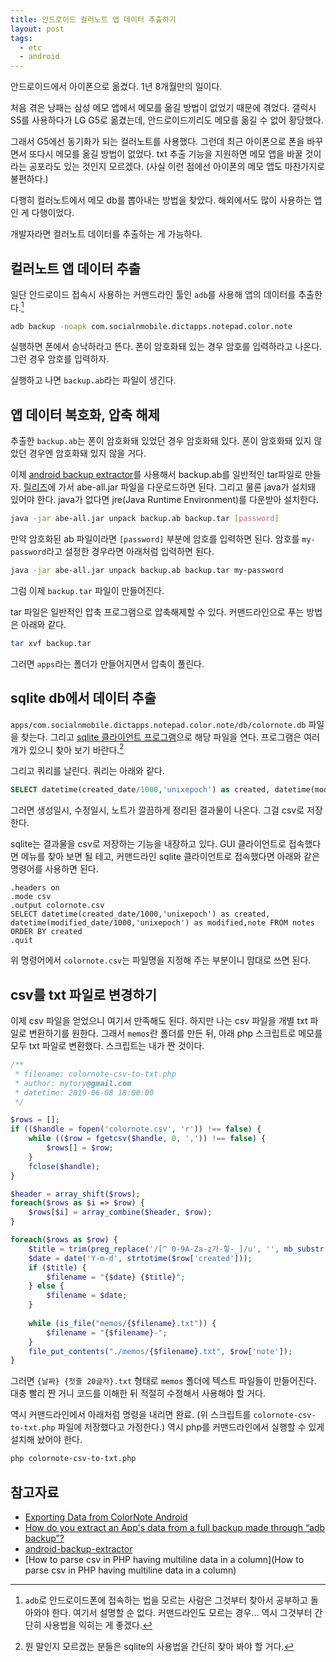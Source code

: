 ```yaml
---
title: 안드로이드 컬러노트 앱 데이터 추출하기
layout: post
tags: 
  - etc
  - android
---
```


안드로이드에서 아이폰으로 옮겼다. 1년 8개월만의 일이다. 

처음 겪은 낭패는 삼성 메모 앱에서 메모를 옮길 방법이 없었기 때문에 겪었다. 갤럭시S5를 사용하다가 LG G5로 옮겼는데, 안드로이드끼리도 메모를 옮길 수 없어 황당했다.

그래서 G5에선 동기화가 되는 컬러노트를 사용했다. 그런데 최근 아이폰으로 폰을 바꾸면서 또다시 메모를 옮길 방법이 없었다. txt 추출 기능을 지원하면 메모 앱을 바꿀 것이라는 공포라도 있는 것인지 모르겠다. (사실 이런 점에선 아이폰의 메모 앱도 마찬가지로 불편하다.)

다행히 컬러노트에서 메모 db를 뽑아내는 방법을 찾았다. 해외에서도 많이 사용하는 앱인 게 다행이었다.

개발자라면 컬러노트 데이터를 추출하는 게 가능하다.


## 컬러노트 앱 데이터 추출

일단 안드로이드 접속시 사용하는 커맨드라인 툴인 `adb`를 사용해 앱의 데이터를 추출한다.[^adb]

[^adb]: `adb`로 안드로이드폰에 접속하는 법을 모르는 사람은 그것부터 찾아서 공부하고 돌아와야 한다. 여기서 설명할 순 없다. 커맨드라인도 모르는 경우... 역시 그것부터 간단히 사용법을 익히는 게 좋겠다.

~~~ bash
adb backup -noapk com.socialnmobile.dictapps.notepad.color.note
~~~

실행하면 폰에서 승낙하라고 뜬다. 폰이 암호화돼 있는 경우 암호를 입력하라고 나온다. 그런 경우 암호를 입력하자.

실행하고 나면 `backup.ab`라는 파일이 생긴다.


## 앱 데이터 복호화, 압축 해제

추출한 `backup.ab`는 폰이 암호화돼 있었던 경우 암호화돼 있다. 폰이 암호화돼 있지 않았던 경우엔 암호화돼 있지 않을 거다.

이제 [android backup extractor](https://github.com/nelenkov/android-backup-extractor)를 사용해서 backup.ab를 일반적인 tar파일로 만들자. [릴리즈](https://github.com/nelenkov/android-backup-extractor/releases)에 가서 abe-all.jar 파일을 다운로드하면 된다. 그리고 물론 java가 설치돼 있어야 한다. java가 없다면 jre(Java Runtime Environment)를 다운받아 설치한다.

~~~ bash
java -jar abe-all.jar unpack backup.ab backup.tar [password]
~~~

만약 암호화된 ab 파일이라면 `[password]` 부분에 암호를 입력하면 된다. 암호를 `my-password`라고 설정한 경우라면 아래처럼 입력하면 된다.

~~~ bash
java -jar abe-all.jar unpack backup.ab backup.tar my-password
~~~

그럼 이제 `backup.tar` 파일이 만들어진다.

tar 파일은 일반적인 압축 프로그램으로 압축해제할 수 있다. 커맨드라인으로 푸는 방법은 아래와 같다.

~~~ bash
tar xvf backup.tar
~~~

그러면 `apps`라는 폴더가 만들어지면서 압축이 풀린다.


## sqlite db에서 데이터 추출

`⁨apps/⁨com.socialnmobile.dictapps.notepad.color.note⁩/db/colornote.db⁩` 파일을 찾는다. 그리고 [sqlite 클라이언트 프로그램](https://www.google.com/search?q=sqlite+client)으로 해당 파일을 연다. 프로그램은 여러 개가 있으니 찾아 보기 바란다.[^sqlite]

[^sqlite]: 뭔 말인지 모르겠는 분들은 sqlite의 사용법을 간단히 찾아 봐야 할 거다.

그리고 쿼리를 날린다. 쿼리는 아래와 같다.

~~~ sql
SELECT datetime(created_date/1000,'unixepoch') as created, datetime(modified_date/1000,'unixepoch') as modified,note FROM notes ORDER BY created
~~~

그러면 생성일시, 수정일시, 노트가 깔끔하게 정리된 결과물이 나온다. 그걸 csv로 저장한다. 

sqlite는 결과물을 csv로 저장하는 기능을 내장하고 있다. GUI 클라이언트로 접속했다면 메뉴를 찾아 보면 될 테고, 커맨드라인 sqlite 클라이언트로 접속했다면 아래와 같은 명령어를 사용하면 된다.

~~~ sqlite
.headers on
.mode csv
.output colornote.csv
SELECT datetime(created_date/1000,'unixepoch') as created, datetime(modified_date/1000,'unixepoch') as modified,note FROM notes ORDER BY created
.quit
~~~

위 명령어에서 `colornote.csv`는 파일명을 지정해 주는 부분이니 맘대로 쓰면 된다.


## csv를 txt 파일로 변경하기

이제 csv 파일을 얻었으니 여기서 만족해도 된다. 하지만 나는 csv 파일을 개별 txt 파일로 변환하기를 원한다. 그래서 `memos`란 폴더를 만든 뒤, 아래 php 스크립트로 메모를 모두 txt 파일로 변환했다. 스크립트는 내가 짠 것이다.

~~~ php
/** 
 * filename: colornote-csv-to-txt.php
 * author: mytory@gmail.com
 * datetime: 2019-06-08 18:00:00
 */

$rows = [];
if (($handle = fopen('colornote.csv', 'r')) !== false) {
    while (($row = fgetcsv($handle, 0, ',')) !== false) {
        $rows[] = $row;
    }
    fclose($handle);
}

$header = array_shift($rows);
foreach($rows as $i => $row) {
    $rows[$i] = array_combine($header, $row);
}

foreach($rows as $row) {
    $title = trim(preg_replace('/[^ 0-9A-Za-z가-힣-_]/u', '', mb_substr((explode("\n", $row['note'])[0] ?? ''), 0, 20)));
    $date = date('Y-m-d', strtotime($row['created']));
    if ($title) {
        $filename = "{$date} {$title}";
    } else {
        $filename = $date;
    }
    
    while (is_file("memos/{$filename}.txt")) {
        $filename = "{$filename}-";
    }
    file_put_contents("./memos/{$filename}.txt", $row['note']);
}
~~~

그러면 `{날짜} {첫줄 20글자}.txt` 형태로 `memos` 폴더에 텍스트 파일들이 만들어진다. 대충 빨리 짠 거니 코드를 이해한 뒤 적절히 수정해서 사용해야 할 거다.

역시 커맨드라인에서 아래처럼 명령을 내리면 완료. (위 스크립트를 `colornote-csv-to-txt.php` 파일에 저장했다고 가정한다.) 역시 php를 커맨드라인에서 실행할 수 있게 설치해 놨어야 한다.

~~~ bash
php colornote-csv-to-txt.php
~~~



## 참고자료

- [Exporting Data from ColorNote Android](https://haukerehfeld.de/notes/2017-02-colornote-export/)
- [How do you extract an App's data from a full backup made through “adb backup”?](https://android.stackexchange.com/questions/28481/how-do-you-extract-an-apps-data-from-a-full-backup-made-through-adb-backup/28483?stw=2#28483)
- [android-backup-extractor](https://github.com/nelenkov/android-backup-extractor)
- [How to parse csv in PHP having multiline data in a column](How to parse csv in PHP having multiline data in a column)